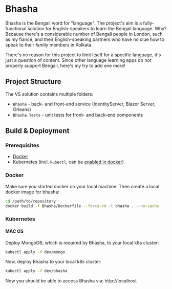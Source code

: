 # Bhasha

Bhasha is the Bengali word for "language". The project's aim is a fully-functional solution for English-speakers to learn the Bengali language. Why? Because there's a considerable number of Bengali people in London, such as my fiancé, and their English-speaking partners who have no clue how to speak to their family members in Kolkata. 

There's no reason for this project to limit itself for a specific language, it's just a question of content. Since other language learning apps do not properly support Bengali, here's my try to add one more!

## Project Structure

The VS solution contains multiple folders:
* `Bhasha` - back- and front-end service (IdentityServer, Blazor Server, Orleans)
* `Bhasha.Tests` - unit tests for front- and back-end components

## Build & Deployment

### Prerequisites
* [Docker](https://docs.docker.com/engine/install/)
* Kubernetes (incl. `kubectl`, can be [enabled in docker](https://docs.docker.com/desktop/kubernetes/))

### Docker
Make sure you started docker on your local machine. 
Then create a local docker image for bhasha:
```bash
cd /path/to/repository
docker build -f Bhasha/Dockerfile --force-rm -t bhasha . --no-cache
```

### Kubernetes

#### MAC OS
Deploy MongoDB, which is required by Bhasha, to your local k8s cluster:
```bash
kubectl apply -f dev/mongo
```

Now, deploy Bhasha to your local k8s cluster:
```bash
kubectl apply -f dev/bhasha
```

Now you should be able to access Bhasha via:
http://localhost
